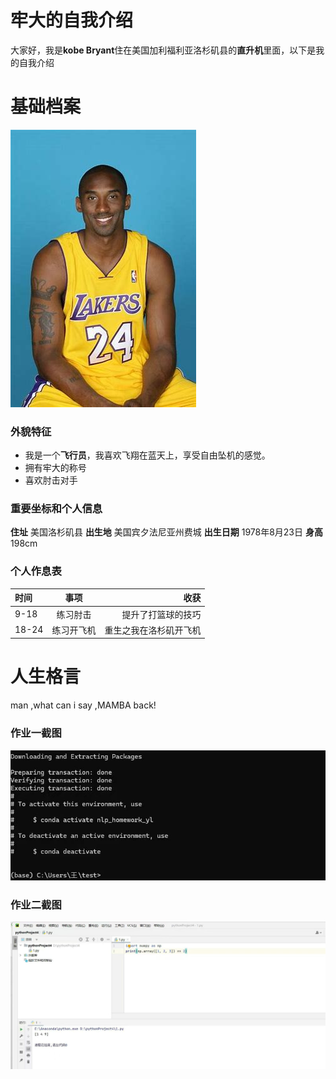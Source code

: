 # 牢大的自我介绍
大家好，我是**kobe Bryant**住在美国加利福利亚洛杉矶县的**直升机**里面，以下是我的自我介绍
# 基础档案
![截图一](homework1_image/3.jpg)
### 外貌特征
- 我是一个**飞行员**，我喜欢飞翔在蓝天上，享受自由坠机的感觉。
- 拥有牢大的称号
- 喜欢肘击对手
### 重要坐标和个人信息
**住址** 美国洛杉矶县
**出生地** 美国宾夕法尼亚州费城
**出生日期** 1978年8月23日
**身高** 198cm
### 个人作息表
| 时间    |  事项   |          收获 |
|:------|:-----:|------------:|
| 9-18  | 练习肘击  |   提升了打篮球的技巧 |
| 18-24 | 练习开飞机 | 重生之我在洛杉矶开飞机 |

# 人生格言
man ,what can i say ,MAMBA back!
### 作业一截图
![截图一](homework1_image/1.jpg)
### 作业二截图
![截图一](homework1_image/2.jpg)
